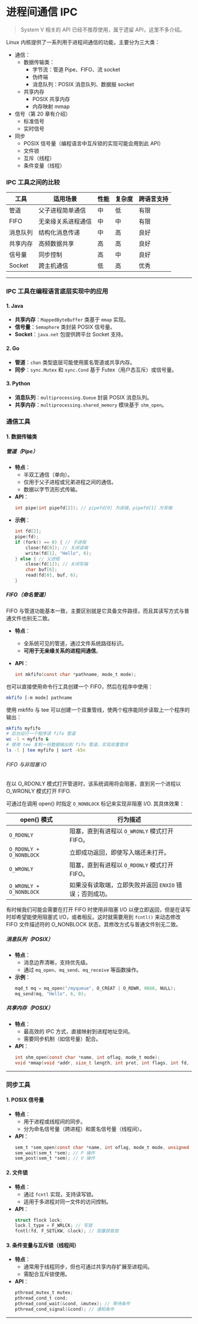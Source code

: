 # 进程间通信 IPC

> System V 相关的 API 已经不推荐使用，属于遗留 API，这里不多介绍。

Linux 内核提供了一系列用于进程间通信的功能，主要分为三大类：

- 通信：
  - 数据传输类：
    - 字节流：管道 Pipe、FIFO、流 socket
    - 伪终端
    - 消息队列：POSIX 消息队列、数据报 socket
  - 共享内存
    - POSIX 共享内存
    - 内存映射 mmap
- 信号（第 20 章有介绍）
  - 标准信号
  - 实时信号
- 同步
  - POSIX 信号量（编程语言中互斥锁的实现可能会用到此 API）
  - 文件锁
  - 互斥（线程）
  - 条件变量（线程）

### **IPC 工具之间的比较**

| **工具** | **适用场景**       | **性能** | **复杂度** | **跨语言支持** |
| -------- | ------------------ | -------- | ---------- | -------------- |
| 管道     | 父子进程简单通信   | 中       | 低         | 有限           |
| FIFO     | 无亲缘关系进程通信 | 中       | 中         | 有限           |
| 消息队列 | 结构化消息传递     | 中       | 高         | 良好           |
| 共享内存 | 高频数据共享       | 高       | 高         | 良好           |
| 信号量   | 同步控制           | 高       | 中         | 良好           |
| Socket   | 跨主机通信         | 低       | 高         | 优秀           |

---

### **IPC 工具在编程语言底层实现中的应用**

#### **1. Java**

- **共享内存**：`MappedByteBuffer` 类基于 `mmap` 实现。
- **信号量**：`Semaphore` 类封装 POSIX 信号量。
- **Socket**：`java.net` 包提供跨平台 Socket 支持。

#### **2. Go**

- **管道**：`chan` 类型底层可能使用匿名管道或共享内存。
- **同步**：`sync.Mutex` 和 `sync.Cond` 基于 Futex（用户态互斥）或信号量。

#### **3. Python**

- **消息队列**：`multiprocessing.Queue` 封装 POSIX 消息队列。
- **共享内存**：`multiprocessing.shared_memory` 模块基于 `shm_open`。

### **通信工具**

#### **1. 数据传输类**

##### **管道（Pipe）**

- **特点**：
  - 半双工通信（单向）。
  - 仅用于父子进程或兄弟进程之间的通信。
  - 数据以字节流形式传输。
- **API**：
  ```c
  int pipe(int pipefd[2]); // pipefd[0] 为读端，pipefd[1] 为写端
  ```
- **示例**：
  ```c
  int fd[2];
  pipe(fd);
  if (fork() == 0) { // 子进程
      close(fd[0]); // 关闭读端
      write(fd[1], "Hello", 6);
  } else { // 父进程
      close(fd[1]); // 关闭写端
      char buf[6];
      read(fd[0], buf, 6);
  }
  ```

##### **FIFO（命名管道）**

FIFO 与管道功能基本一致，主要区别就是它具备文件路径，而且其读写方式与普通文件也别无二致。

- **特点**：

  - 全系统可见的管道，通过文件系统路径标识。
  - **可用于无亲缘关系的进程间通信**。

- **API**：
  ```c
  int mkfifo(const char *pathname, mode_t mode);
  ```

也可以直接使用命令行工具创建一个 FIFO，然后在程序中使用：

```bash
mkfifo [-m mode] pathname
```

使用 mkfifo 与 tee 可以创建一个双重管线，使两个程序能同步读取上一个程序的输出：

```bash
mkfifo myfifo
# 后台运行一个程序读 fifo 管道
wc -l < myfifo &
# 使用 tee 复制一份数据输出到 fifo 管道，实现双重管线
ls -l | tee myfifo | sort -k5n
```

###### FIFO 与非阻塞 IO

在以 O_RDONLY 模式打开管道时，该系统调用将会阻塞，直到另一个进程以 O_WRONLY 模式打开 FIFO.

可通过在调用 open() 时指定 `O_NONBLOCK` 标记来实现非阻塞 I/O. 其具体效果：

| open() 模式             | 行为描述                                                |
| ----------------------- | ------------------------------------------------------- |
| `O_RDONLY`              | 阻塞，直到有进程以 `O_WRONLY` 模式打开 FIFO。           |
| `O_RDONLY + O_NONBLOCK` | 立即成功返回，即使写入端还未打开。                      |
| `O_WRONLY`              | 阻塞，直到有进程以 `O_RDONLY` 模式打开 FIFO。           |
| `O_WRONLY + O_NONBLOCK` | 如果没有读取端，立即失败并返回 `ENXIO` 错误；否则成功。 |

有时候我们可能会需要在打开 FIFO 时使用非阻塞 I/O 以便立即返回，但是在读写时却希望能使用阻塞式 I/O，或者相反。这时就需要用到
`fcntl()` 来动态修改 FIFO 文件描述符的 O_NONBLOCK 状态，其修改方式与普通文件别无二致。

##### **消息队列（POSIX）**

- **特点**：
  - 消息边界清晰，支持优先级。
  - 通过 `mq_open`、`mq_send`、`mq_receive` 等函数操作。
- **示例**：
  ```c
  mqd_t mq = mq_open("/myqueue", O_CREAT | O_RDWR, 0666, NULL);
  mq_send(mq, "Hello", 6, 0);
  ```

##### **共享内存（POSIX）**

- **特点**：
  - 最高效的 IPC 方式，直接映射到进程地址空间。
  - 需要同步机制（如信号量）配合。
- **API**：
  ```c
  int shm_open(const char *name, int oflag, mode_t mode);
  void *mmap(void *addr, size_t length, int prot, int flags, int fd, off_t offset);
  ```

---

### **同步工具**

#### **1. POSIX 信号量**

- **特点**：
  - 用于进程或线程间的同步。
  - 分为命名信号量（跨进程）和匿名信号量（线程间）。
- **API**：
  ```c
  sem_t *sem_open(const char *name, int oflag, mode_t mode, unsigned int value);
  sem_wait(sem_t *sem); // P 操作
  sem_post(sem_t *sem); // V 操作
  ```

#### **2. 文件锁**

- **特点**：
  - 通过 `fcntl` 实现，支持读写锁。
  - 适用于多进程对同一文件的访问控制。
- **API**：
  ```c
  struct flock lock;
  lock.l_type = F_WRLCK; // 写锁
  fcntl(fd, F_SETLKW, &lock); // 阻塞获取锁
  ```

#### **3. 条件变量与互斥锁（线程间）**

- **特点**：
  - 通常用于线程同步，但也可通过共享内存扩展至进程间。
  - 需配合互斥锁使用。
- **API**：
  ```c
  pthread_mutex_t mutex;
  pthread_cond_t cond;
  pthread_cond_wait(&cond, &mutex); // 等待条件
  pthread_cond_signal(&cond); // 通知条件
  ```

---
